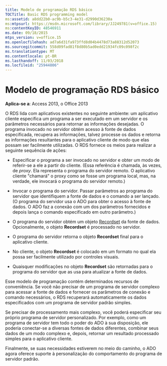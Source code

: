 ```yaml
---
title: Modelo de programação RDS básico
TOCTitle: Basic RDS programming model
ms:assetid: a8dd22b0-ac9b-b5c3-4e31-d2990d36230a
ms:mtpsurl: https://msdn.microsoft.com/library/JJ249781(v=office.15)
ms:contentKeyID: 48546911
ms.date: 09/18/2015
mtps_version: v=office.15
ms.openlocfilehash: ad7a6d31fa973ffd8d04b4478d73a88312d52073
ms.sourcegitcommit: 558d09fad81f8d80b5ad0edd21934fc09c098f2c
ms.translationtype: MT
ms.contentlocale: pt-BR
ms.lasthandoff: 11/03/2018
ms.locfileid: "25944806"
---
```

# <a name="basic-rds-programming-model"></a>Modelo de programação RDS básico

**Aplica-se a**: Access 2013, o Office 2013

O RDS lida com aplicativos existentes no seguinte ambiente: um aplicativo cliente especifica um programa a ser executado em um servidor e os parâmetros necessários para retornar as informações desejadas. O programa invocado no servidor obtém acesso à fonte de dados especificada, recupera as informações, talvez processe os dados e retorna as informações resultantes para o aplicativo cliente de modo que elas possam ser facilmente utilizadas. O RDS fornece os meios para realizar a seguinte sequência de ações:

- Especificar o programa a ser invocado no servidor e obter um modo de referir-se a ele a partir do cliente. (Essa referência é chamada, às vezes, de  *proxy*. Ela representa o programa do servidor remoto. O aplicativo cliente "chamará" o proxy como se fosse um programa local, mas, na verdade, ele invocará o programa do servidor remoto.)

- Invocar o programa do servidor. Passar parâmetros ao programa do servidor que identifiquem a fonte de dados e o comando a ser lançado. (O programa do servidor usa o ADO para obter o acesso à fonte de dados. O ADO faz a conexão com um dos parâmetros fornecidos e depois lança o comando especificado em outro parâmetro.)

- O programa do servidor obtém um objeto [Recordset](recordset-object-ado.md) da fonte de dados. Opcionalmente, o objeto **Recordset** é processado no servidor.

- O programa do servidor retorna o objeto **Recordset** final para o aplicativo cliente.

- No cliente, o objeto **Recordset** é colocado em um formato no qual ela possa ser facilmente utilizado por controles visuais.

- Quaisquer modificações no objeto **Recordset** são retornadas para o programa do servidor que as usa para atualizar a fonte de dados.

Esse modelo de programação contém determinados recursos de conveniência. Se você não precisar de um programa de servidor complexo para acessar a fonte de dados e fornecer os parâmetros de conexão e comando necessários, o RDS recuperará automaticamente os dados especificados com um programa de servidor padrão simples.

Se precisar de processamento mais complexo, você poderá especificar seu próprio programa de servidor personalizado. Por exemplo, como um programa de servidor tem todo o poder do ADO à sua disposição, ele poderia conectar-se a diversas fontes de dados diferentes, combinar seus dados de um modo complexo e, depois, retornar um resultado processado simples para o aplicativo cliente.

Finalmente, se suas necessidades estiverem no meio do caminho, o ADO agora oferece suporte à personalização do comportamento do programa de servidor padrão.

